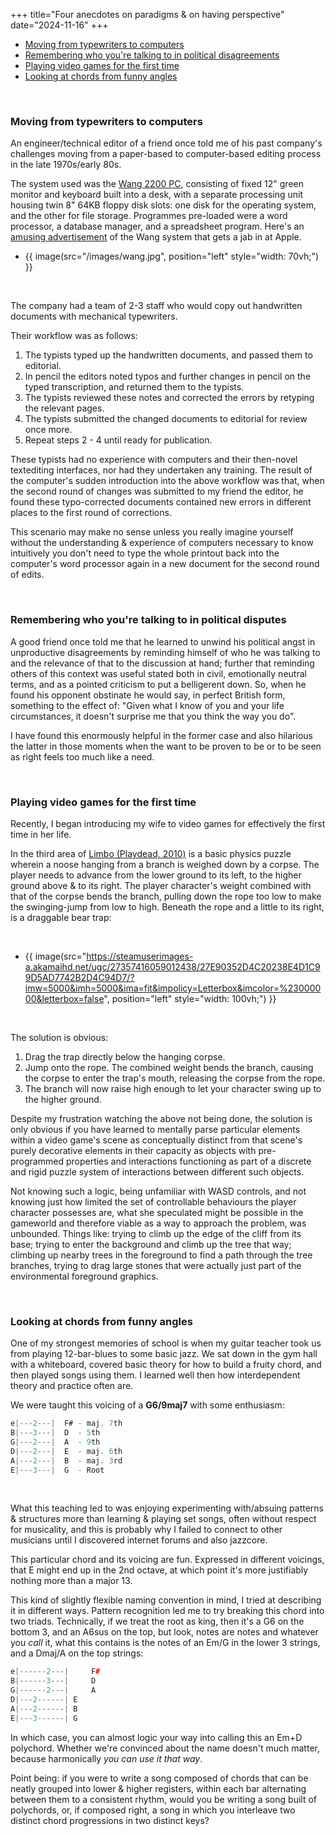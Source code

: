 +++
title="Four anecdotes on paradigms & on having perspective"
date="2024-11-16"
+++


- [Moving from typewriters to computers](#moving-from-typewriters-to-computers)
- [Remembering who you're talking to in political disagreements](#remembering-who-you-re-talking-to-in-political-disputes)
- [Playing video games for the first time](#playing-video-games-for-the-first-time)
- [Looking at chords from funny angles](#looking-at-chords-from-funny-angles)

<br>


### Moving from typewriters to computers

An engineer/technical editor of a friend once told me of his past company's challenges moving from a paper-based to computer-based editing process in the late 1970s/early 80s.  

The system used was the [Wang 2200 PC](https://www.wang2200.org/), consisting of fixed 12" green monitor and keyboard built into a desk, with a separate processing unit housing twin 8" 64KB floppy disk slots: one disk for the operating system, and the other for file storage. Programmes pre-loaded were a word processor, a database manager, and a spreadsheet program.  Here's an [amusing advertisement](https://www.youtube.com/watch?v=SAyFP_4EvI8) of the Wang system that gets a jab in at Apple.  


- {{ image(src="/images/wang.jpg", position="left" style="width: 70vh;") }}
<br>


The company had a team of 2-3 staff who would copy out handwritten documents with mechanical typewriters.   

Their workflow was as follows:  

1. The typists typed up the handwritten documents, and passed them to editorial.  
2. In pencil the editors noted typos and further changes in pencil on the typed transcription, and returned them to the typists. 
3. The typists reviewed these notes and corrected the errors by retyping the relevant pages.
4. The typists submitted the changed documents to editorial for review once more.
5. Repeat steps 2 - 4 until ready for publication.  

These typists had no experience with computers and their then-novel textediting interfaces, nor had they undertaken any training. The result of the computer's sudden introduction into the above workflow was that, when the second round of changes was submitted to my friend the editor, he found these typo-corrected documents contained new errors in different places to the first round of corrections.  

This scenario may make no sense unless you really imagine yourself without the understanding & experience of computers necessary to know intuitively you don't need to type the whole printout back into the computer's word processor again in a new document for the second round of edits.  


<br>


### Remembering who you're talking to in political disputes

A good friend once told me that he learned to unwind his political angst in unproductive disagreements by reminding himself of who he was talking to and the relevance of that to the discussion at hand; further that reminding others of this context was useful stated both in civil, emotionally neutral terms, and as a pointed criticism to put a belligerent down. So, when he found his opponent obstinate he would say, in perfect British form, something to the effect of: "Given what I know of you and your life circumstances, it doesn't surprise me that you think the way you do".  

I have found this enormously helpful in the former case and also hilarious the latter in those moments when the want to be proven to be or to be seen as right feels too much like a need.  


<br>



### Playing video games for the first time

Recently, I began introducing my wife to video games for effectively the first time in her life.  

In the third area of [Limbo (Playdead, 2010)](https://playdead.com/games/limbo/) is a basic physics puzzle wherein a noose hanging from a branch is weighed down by a corpse. The player needs to advance from the lower ground to its left, to the higher ground above & to its right. The player character's weight combined with that of the corpse bends the branch, pulling down the rope too low to make the swinging-jump from low to high. Beneath the rope and a little to its right, is a draggable bear trap:  


<br>


- {{ image(src="https://steamuserimages-a.akamaihd.net/ugc/27357416059012438/27E90352D4C20238E4D1C99D5AD7742B2D4C94D7/?imw=5000&imh=5000&ima=fit&impolicy=Letterbox&imcolor=%23000000&letterbox=false", position="left" style="width: 100vh;") }}


<br>


The solution is obvious: 

1. Drag the trap directly below the hanging corpse.
2. Jump onto the rope. The combined weight bends the branch, causing the corpse to enter the trap's mouth, releasing the corpse from the rope.
3. The branch will now raise high enough to let your character swing up to the higher ground.  

Despite my frustration watching the above not being done, the solution is only obvious if you have learned to mentally parse particular elements within a video game's scene as conceptually distinct from that scene's purely decorative elements in their capacity as objects with pre-programmed properties and interactions functioning as part of a discrete and rigid puzzle system of interactions between different such objects.  
  
Not knowing such a logic, being unfamiliar with WASD controls, and not knowing just how limited the set of controllable behaviours the player character possesses are, what she speculated might be possible in the gameworld and therefore viable as a way to approach the problem, was unbounded. Things like: trying to climb up the edge of the cliff from its base; trying to enter the background and climb up the tree that way; climbing up nearby trees in the foreground to find a path through the tree branches, trying to drag large stones that were actually just part of the environmental foreground graphics.  


<br>


### Looking at chords from funny angles

One of my strongest memories of school is when my guitar teacher took us from playing 12-bar-blues to some basic jazz. We sat down in the gym hall with a whiteboard, covered basic theory for how to build a fruity chord, and then played songs using them. I learned well then how interdependent theory and practice often are.  

We were taught this voicing of a __G6/9maj7__ with some enthusiasm:  

```C#
e|---2---|  F# - maj. 7th
B|---3---|  D  - 5th
G|---2---|  A  - 9th 
D|---2---|  E  - maj. 6th 
A|---2---|  B  - maj. 3rd
E|---3---|  G  - Root
```

<br>

What this teaching led to was enjoying experimenting with/absuing patterns & structures more than learning & playing set songs, often without respect for musicality, and this is probably why I failed to connect to other musicians until I discovered internet forums and also jazzcore.  

This particular chord and its voicing are fun. Expressed in different voicings, that E might end up in the 2nd octave, at which point it's more justifiably nothing more than a major 13.  

This kind of slightly flexible naming convention in mind, I tried at describing it in different ways. Pattern recognition led me to try breaking this chord into two triads. Technically, if we treat the root as king, then it's a G6 on the bottom 3, and an A6sus on the top, but look, notes are notes and whatever you _call_ it, what this contains is the notes of an Em/G in the lower 3 strings, and a Dmaj/A on the top strings:

```C++
e|------2---|     F#     
B|------3---|     D 
G|------2---|     A     
D|---2------| E   
A|---2------| B
E|---3------| G   
```

In which case, you can almost logic your way into calling this an Em+D polychord. Whether we're convinced about the name doesn't much matter, because harmonically _you can use it that way_.  

Point being: if you were to write a song composed of chords that can be neatly grouped into lower & higher registers, within each bar alternating between them to a consistent rhythm, would you be writing a song built of polychords, or, if composed right, a song in which you interleave two distinct chord progressions in two distinct keys?  

<!-- I've sometimes been derided for using terms like "[tone cluster](https://music.stackexchange.com/questions/103458/tone-clusters-explained)" and "polychord" among blues and rock players. Curiously an older classical guitarist once broke into laughter hearing a band described as "Chinese thrash metal", which is entirely uncontroversial among folks working in the rock/metal tradition.  

I haven't played an instrument seriously in nearly a decade, but I think jazz musicians might have the most fun. Jacob Collier's music might be gauche but he might just be in heaven. The last blues jam I went to, 12 different musicians played the same song, 10 times. The last time I heard an orchestra player try to improvise I had to politely applaud afterwards.   -->